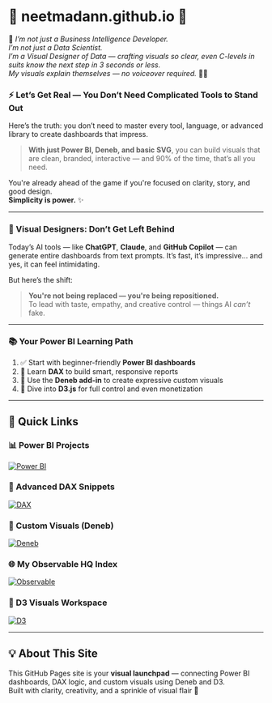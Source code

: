 <link rel="stylesheet" href="style.css">

# 🎀 neetmadann.github.io 🎀

<div class="headstone-quote">
  🌸 <em>I’m not just a Business Intelligence Developer.<br>
  I’m not just a Data Scientist.<br>
  I’m a Visual Designer of Data — crafting visuals so clear, even C-levels in suits know the next step in 3 seconds or less.<br>
  My visuals explain themselves — no voiceover required.</em> 🎨✨
</div>

### ⚡ Let’s Get Real — You Don’t Need Complicated Tools to Stand Out

Here’s the truth: you don’t need to master every tool, language, or advanced library to create dashboards that impress.

> **With just Power BI, Deneb, and basic SVG**, you can build visuals that are clean, branded, interactive — and 90% of the time, that’s all you need.

You're already ahead of the game if you're focused on clarity, story, and good design.  
**Simplicity is power.** ✨

---

### 🎯 Visual Designers: Don’t Get Left Behind

Today’s AI tools — like **ChatGPT**, **Claude**, and **GitHub Copilot** — can generate entire dashboards from text prompts. It’s fast, it’s impressive… and yes, it can feel intimidating.

But here’s the shift:

> **You're not being replaced — you're being repositioned.**  
To lead with taste, empathy, and creative control — things AI *can’t* fake.

---

### 📚 Your Power BI Learning Path

1. ✅ Start with beginner-friendly **Power BI dashboards**  
2. 🔧 Learn **DAX** to build smart, responsive reports  
3. 🎨 Use the **Deneb add-in** to create expressive custom visuals  
4. 🧪 Dive into **D3.js** for full control and even monetization

---

## 🌈 Quick Links

### 📊 Power BI Projects  
[![Power BI](https://img.shields.io/badge/View%20Power%20BI%20Folder-Dashboards%20%26%20Templates-orange?style=for-the-badge&logo=powerbi)](https://github.com/neetmadann/neetmadann.github.io/tree/main/PowerBI)

### 🧠 Advanced DAX Snippets  
[![DAX](https://img.shields.io/badge/Explore%20DAX%20Logic-Hard%20Level%20Equations-yellow?style=for-the-badge&logo=dynamics365)](https://github.com/neetmadann/neetmadann.github.io/tree/main/DAX)

### 🎨 Custom Visuals (Deneb)  
[![Deneb](https://img.shields.io/badge/Deneb%20Reports-Vega--Lite%20Visuals-blueviolet?style=for-the-badge&logo=vega)](https://github.com/neetmadann/neetmadann.github.io/tree/main/Deneb)

### 🌐 My Observable HQ Index  
[![Observable](https://img.shields.io/badge/Visit%20Observable%20HQ-Main%20Index-ff69b4?style=for-the-badge&logo=observable)](https://observablehq.com/@neetmadan)

### 🌳 D3 Visuals Workspace  
[![D3](https://img.shields.io/badge/Explore%20D3.js%20Work-D3%20Custom%20Visuals-green?style=for-the-badge&logo=d3.js)](https://observablehq.com/collection/@neetmadan/d3-custom-visuals)

---

## 💡 About This Site

This GitHub Pages site is your **visual launchpad** — connecting Power BI dashboards, DAX logic, and custom visuals using Deneb and D3.  
Built with clarity, creativity, and a sprinkle of visual flair 💫

